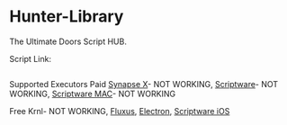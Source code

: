 # Hunter-Library
The Ultimate Doors Script HUB.

Script Link:
```lua

```

Supported Executors
 Paid
 [ Synapse X](https://x.synapse.to/)- NOT WORKING, [Scriptware]([url](https://script-ware.com/w)https://script-ware.com/w)- NOT WORKING, [Scriptware MAC]([url](https://script-ware.com/w)https://script-ware.com/m)- NOT WORKING
 
 Free
 Krnl- NOT WORKING, [Fluxus](https://fluxteam.net), [Electron]([url](https://ryos.lol/)), [Scriptware iOS]([url](https://script-ware.com/w)https://script-ware.com/ios)
